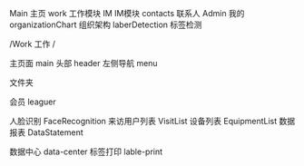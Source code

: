 Main                        主页
work                        工作模块
IM                          IM模块
contacts                    联系人
Admin                       我的
organizationChart           组织架构
laberDetection              标签检测

/Work       工作
/


<!-- 新 -->
主页面          main
  头部            header
  左侧导航        menu



文件夹

  会员                     leaguer

  人脸识别                 FaceRecognition
      来访用户列表            VisitList
      设备列表                EquipmentList
      数据报表                DataStatement


数据中心
  data-center
                          标签打印
                              lable-print
